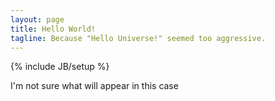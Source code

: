 ```yaml
---
layout: page
title: Hello World!
tagline: Because "Hello Universe!" seemed too aggressive.
---
```

{% include JB/setup %}

I'm not sure what will appear in this case